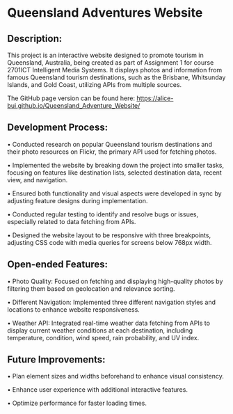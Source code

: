 # Queensland Adventures Website

## Description:

This project is an interactive website designed to promote tourism in Queensland, Australia, being created as part of Assignment 1 for course 2701ICT Intelligent Media Systems. It displays photos and information from famous Queensland tourism destinations, such as the Brisbane, Whitsunday Islands, and Gold Coast, utilizing APIs from multiple sources.

The GitHub page version can be found here: https://alice-bui.github.io/Queensland_Adventure_Website/ 


## Development Process:

• Conducted research on popular Queensland tourism destinations and their photo resources on Flickr, the primary API used for fetching photos.

• Implemented the website by breaking down the project into smaller tasks, focusing on features like destination lists, selected destination data, recent view, and navigation.

• Ensured both functionality and visual aspects were developed in sync by adjusting feature designs during implementation.

• Conducted regular testing to identify and resolve bugs or issues, especially related to data fetching from APIs.

• Designed the website layout to be responsive with three breakpoints, adjusting CSS code with media queries for screens below 768px width.


## Open-ended Features:

• Photo Quality: Focused on fetching and displaying high-quality photos by filtering them based on geolocation and relevance sorting.

• Different Navigation: Implemented three different navigation styles and locations to enhance website responsiveness.

• Weather API: Integrated real-time weather data fetching from APIs to display current weather conditions at each destination, including temperature, condition, wind speed, rain probability, and UV index.


## Future Improvements:

• Plan element sizes and widths beforehand to enhance visual consistency.

• Enhance user experience with additional interactive features.

• Optimize performance for faster loading times.
